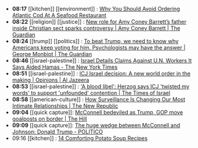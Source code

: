 - **08:17** [[kitchen]] [[environment]] :  [Why You Should Avoid Ordering Atlantic Cod At A Seafood Restaurant](https://www.tastingtable.com/1500293/avoid-atlantic-cod-seafood-restaurants/)
- **08:22** [[religion]] [[justice]] :  [New role for Amy Coney Barrett’s father inside Christian sect sparks controversy | Amy Coney Barrett | The Guardian](https://www.theguardian.com/us-news/2024/jan/29/amy-coney-barrett-father-christian-sect-controversy)
- **08:24** [[trump]] [[politics]] :  [To beat Trump, we need to know why Americans keep voting for him. Psychologists may have the answer | George Monbiot | The Guardian](https://www.theguardian.com/commentisfree/2024/jan/29/donald-trump-americans-us-culture-republican)
- **08:46** [[israel-palestine]] :  [Israel Details Claims Against U.N. Workers It Says Aided Hamas - The New York Times](https://www.nytimes.com/2024/01/28/world/middleeast/gaza-unrwa-hamas-israel.html?utm_source=newsshowcase&utm_medium=gnews&utm_campaign=CDAQrZ2x5JfVp5TgARiH7sC_-uW60ogBKg8IACoHCAowjuuKAzCWrzw&utm_content=rundown&gaa_at=la&gaa_n=AZsHK_leBeG1SMw38QXtlJPmxzG3UyNjbxO8tiPdNvaj2fbiR3NSX8zvO_i51jViZeJNzwri1P6envkGvNMTtmaLQc9_hLuKYQ%3D%3D&gaa_ts=65b7b44f&gaa_sig=1fNC6hWUr9iyioE50V7m1IPOjCV9YnSc9TeEpf0T6RkPNmzlA7N65KdBL-f2mhfeBA55u_9fTqB19rCSU1LdJw%3D%3D)
- **08:51** [[israel-palestine]] :  [ICJ Israel decision: A new world order in the making | Opinions | Al Jazeera](https://www.aljazeera.com/opinions/2024/1/26/icj-israel-decision-a-new-world-order-in-the-making)
- **08:53** [[israel-palestine]] :  ['A blood libel': Herzog says ICJ 'twisted my words' to support 'unfounded' contention | The Times of Israel](https://www.timesofisrael.com/a-blood-libel-herzog-says-icj-twisted-my-words-to-support-unfounded-contention/)
- **08:58** [[american-culture]] :  [How Surveillance Is Changing Our Most Intimate Relationships | The New Republic](https://newrepublic.com/article/178268/surveillance-changing-intimate-relationships)
- **09:04** [[quick capture]]:  [McConnell bedeviled as Trump, GOP move goalposts on border | The Hill](https://thehill.com/homenews/senate/4432635-mcconnell-bedeviled-as-trump-gop-move-goalposts-on-border/)
- **09:09** [[quick capture]]:  [The huge wedge between McConnell and Johnson: Donald Trump - POLITICO](https://www.politico.com/news/2024/01/29/mcconnell-johnson-trump-border-ukraine-deal-00138165)
- 09:16 [[kitchen]] : [14 Comforting Potato Soup Recipes](https://www.tastingtable.com/1498595/potato-soup-recipes/)